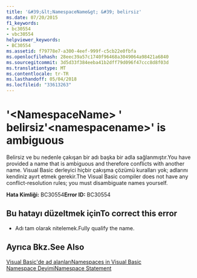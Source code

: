 ```yaml
---
title: '&#39;&lt;NamespaceName&gt; &#39; belirsiz'
ms.date: 07/20/2015
f1_keywords:
- bc30554
- vbc30554
helpviewer_keywords:
- BC30554
ms.assetid: f79778e7-a300-4eef-999f-c5cb22e0fbfa
ms.openlocfilehash: 28eec39a57c1740f96468a3049064a98421a6840
ms.sourcegitcommit: 3d5d33f384eeba41b2dff79d096f47ccc8d8f03d
ms.translationtype: MT
ms.contentlocale: tr-TR
ms.lasthandoff: 05/04/2018
ms.locfileid: "33613263"
---
```

# <a name="39ltnamespacenamegt39-is-ambiguous"></a><span data-ttu-id="044c1-102">&#39;&lt;NamespaceName&gt; &#39; belirsiz</span><span class="sxs-lookup"><span data-stu-id="044c1-102">&#39;&lt;namespacename&gt;&#39; is ambiguous</span></span>
<span data-ttu-id="044c1-103">Belirsiz ve bu nedenle çakışan bir adı başka bir adla sağlanmıştır.</span><span class="sxs-lookup"><span data-stu-id="044c1-103">You have provided a name that is ambiguous and therefore conflicts with another name.</span></span> <span data-ttu-id="044c1-104">Visual Basic derleyici hiçbir çakışma çözümü kuralları yok; adlarını kendiniz ayırt etmek gerekir.</span><span class="sxs-lookup"><span data-stu-id="044c1-104">The Visual Basic compiler does not have any conflict-resolution rules; you must disambiguate names yourself.</span></span>  
  
 <span data-ttu-id="044c1-105">**Hata Kimliği:** BC30554</span><span class="sxs-lookup"><span data-stu-id="044c1-105">**Error ID:** BC30554</span></span>  
  
## <a name="to-correct-this-error"></a><span data-ttu-id="044c1-106">Bu hatayı düzeltmek için</span><span class="sxs-lookup"><span data-stu-id="044c1-106">To correct this error</span></span>  
  
-   <span data-ttu-id="044c1-107">Adı tam olarak nitelemek.</span><span class="sxs-lookup"><span data-stu-id="044c1-107">Fully qualify the name.</span></span>  
  
## <a name="see-also"></a><span data-ttu-id="044c1-108">Ayrıca Bkz.</span><span class="sxs-lookup"><span data-stu-id="044c1-108">See Also</span></span>  
 [<span data-ttu-id="044c1-109">Visual Basic'de ad alanları</span><span class="sxs-lookup"><span data-stu-id="044c1-109">Namespaces in Visual Basic</span></span>](../../visual-basic/programming-guide/program-structure/namespaces.md)  
 [<span data-ttu-id="044c1-110">Namespace Deyimi</span><span class="sxs-lookup"><span data-stu-id="044c1-110">Namespace Statement</span></span>](../../visual-basic/language-reference/statements/namespace-statement.md)
